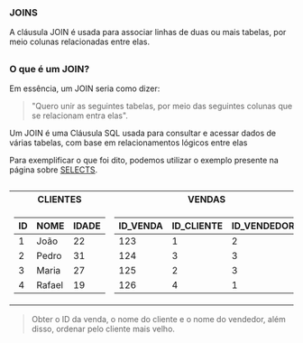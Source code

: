 ### JOINS
A cláusula JOIN é usada para associar linhas de duas ou mais tabelas, por meio colunas relacionadas entre elas.

##

### O que é um JOIN?
Em essência, um JOIN seria como dizer:<br>
>"Quero unir as seguintes tabelas, por meio das seguintes colunas que se relacionam entra elas". 

Um JOIN é uma Cláusula SQL usada para consultar e acessar dados de várias tabelas, com base em relacionamentos lógicos entre elas<br>

Para exemplificar o que foi dito, podemos utilizar o exemplo presente na página sobre [SELECTS](https://github.com/Serinolli/SQL-Guide/blob/main/Queries/SELECT.md).

##

<table>
<tr><th>CLIENTES </th><th>VENDAS</th><th>VENDEDORES</th></tr>
<tr><td>

|ID| NOME | IDADE|
|--|--|--|
| 1 | João | 22 |
| 2 | Pedro | 31 | 
| 3 | Maria | 27 | 
| 4 | Rafael | 19 |

</td><td>

|ID_VENDA|ID_CLIENTE|ID_VENDEDOR| 
|--|--|--|
| 123 | 1 | 2 |
| 124 | 3 | 3 |
| 125 | 2 | 3 |
| 126 | 4 | 1 |

</td><td>

|ID_VENDEDOR|NOME|QTDE_VENDAS| 
|--|--|--|
| 1 | Márcio | 112 |
| 2 | Gustavo | 89 | 
| 3 | Sônia | 101 | 
| 4 | Gabriela | 143 |

</td></tr>
</table>

>Obter o ID da venda, o nome do cliente e o nome do vendedor, além disso, ordenar pelo cliente mais velho.

